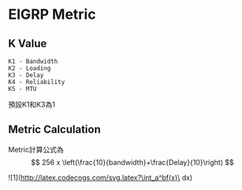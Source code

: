 # EIGRP Metric #

## K Value # 

    K1 - Bandwidth 
    K2 - Loading 
    K3 - Delay 
    K4 - Reliability 
    K5 - MTU

預設K1和K3為1

## Metric Calculation ##

Metric計算公式為 $$ 256 x \left(\frac{10}{bandwidth}+\frac{Delay}{10}\right) $$

![1](http://latex.codecogs.com/svg.latex?\int_a^bf(x)\ dx)
